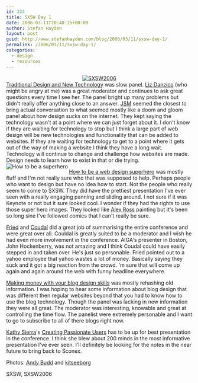 ```yaml
---
id: 124
title: SXSW Day 1
date: 2006-03-11T20:40:25+00:00
author: Stefan Hayden
layout: post
guid: http://www.stefanhayden.com/blog/2006/03/11/sxsw-day-1/
permalink: /2006/03/11/sxsw-day-1/
categories:
  - design
  - resources
---
```

<center><a title="SXSW" href="http://flickr.com/photos/kitseeborg/110992838/"><img title="SXSW2006" alt="SXSW2006" src="http://static.flickr.com/54/110992838_403ab932c0_m.jpg" /></a></center><a title="Traditional Design and New Technology" href="http://2006.sxsw.com/interactive/programming/panels/?action=show&id=IAP060026">Traditional Design and New Technology</a> was slow panel. <a title="Liz Danzico" href="http://www.bobulate.com/opinions.html">Liz Danzico</a> (who might be angry at me) was a great moderator and continues to ask great questions every time I see her. The panel bright up many problems but didn't really offer anything close to an answer. <a title="Jason Santa Maria" href="http://www.jasonsantamaria.com/">JSM</a> seemed the closest to bring actual conversation to what seemed mostly like a doom and gloom panel about how design sucks on the internet. They kept saying the technology wasn't at a point where we can just forget about it. I don't know if they are waiting for technology to stop but I think a large part of web design will be new technologies and functionality that can be added to websites. If they are waiting for technology to get to a point where it gets out of the way of making a website I think they have a long wait. Technology will continue to change and challenge how websites are made. Design needs to learn how to exist in that or die trying.<a title="Super Speed" href="http://flickr.com/photos/andybudd/109253644/"><img align="left" title="How to be a superhero" alt="How to be a superhero" src="http://static.flickr.com/50/109253644_e4c624d3d6_m.jpg" /></a>

<a title="How to Be A Web Design Superhero" href="http://2006.sxsw.com/interactive/programming/panels/?action=show&id=IAP060001" /><a title="How to Be A Web Design Superhero" href="http://2006.sxsw.com/interactive/programming/panels/?action=show&id=IAP060001"> </a><a title="How to Be A Web Design Superhero" href="http://2006.sxsw.com/interactive/programming/panels/?action=show&id=IAP060001">How to be a web design superhero</a> was mostly fluff and I'm not really sure who that was supposed to help. Perhaps people who want to design but have no idea how to start. Not the people who really seem to come to <span class="hm" id="misp_0_4">SXSW</span>. They did have the prettiest presentation I've ever seen with a really engaging panning and sliding around. I not sure if it was Keynote or not but it sure looked cool. I wonder if they had the rights to use those super hero images. They looked like <a title="Alex Ross" href="http://www.alexrossart.com/">Alex Ross</a> painting but it's been so long sine I've followed comics that I can't really be sure.

<a title="How to Be A Web Design Superhero" href="http://2006.sxsw.com/interactive/programming/panels/?action=show&id=IAP060001" /><a title="Jason Fried" href="http://www.37signals.com/">Fried</a> and <a title="Coudal" href="http://www.coudal.com/"><span class="hm" id="misp_0_5">Coudal</span></a> did a great job of summarising the entire conference and were great over all. <span class="hm" id="misp_0_6">Couldal</span> is greatly suited to be a moderator and I wish he had even more involvement in the conference. <span class="hm" id="misp_0_7">AIGA's</span> presenter in Boston, John Hockenberry, was not amazing and I think <span class="hm" id="misp_0_8">Coudal</span> could have easily stepped in and taken over. He's just so personable. Fried pointed out to a yahoo employee that yahoo wastes a lot of money. Basically saying they suck and it got a big reaction from the crowd. 'm sure that will come up again and again around the web with funny headline everywhere.<a title="Jason Fried" href="http://www.37signals.com/">
</a>

<a title="How to Make $$ With Your Blog Design Skills" href="http://2006.sxsw.com/interactive/programming/panels/?action=show&id=IAP060009">Making money with your blog design skills</a> was mostly rehashing old information. I was hoping to hear some information about blog design that was different then regular websites beyond that you had to know how to use the blog technology. Though the panel was lacking in new information they were all great. The moderator was interesting, knowable and great at controlling the time flow. The panelist were extremely personable and I want to go to subscribe to all of there blogs right now.<a title="How to Make $$ With Your Blog Design Skills" href="http://2006.sxsw.com/interactive/programming/panels/?action=show&id=IAP060009">
</a>

<a title="Kathy Sierra" href="http://2006.sxsw.com/interactive/programming/panels/?action=bio&id=103421">Kathy Sierra</a>'s <a title="How to Create Passionate Users" href="http://2006.sxsw.com/interactive/programming/panels/?action=show&id=IAP060014">Creating Passionate Users</a> has to be up for best presentation in the conference. I think she blew about 200 minds in the most informative presentation I've ever seen. I'll definitely be looking for the notes in the near future to bring back to <span class="hm" id="misp_0_11">Sconex</span>.

Photos: <a title="Andy Budd" href="http://flickr.com/photos/andybudd/">Andy Budd</a> and <a title="Link to kitseeborg's photos" href="http://flickr.com/photos/kitseeborg/">kitseeborg</a>

<tags>SXSW, SXSW2006</tags>